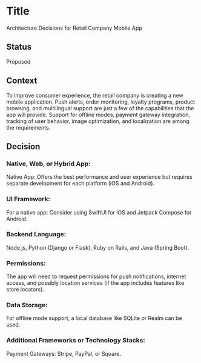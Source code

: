 # Title

Architecture Decisions for Retail Company Mobile App

## Status

Proposed

## Context

To improve consumer experience, the retail company is creating a new mobile application. Push alerts, order monitoring, loyalty programs, product browsing, and multilingual support are just a few of the capabilities that the app will provide. Support for offline modes, payment gateway integration, tracking of user behavior, image optimization, and localization are among the requirements.

## Decision

### Native, Web, or Hybrid App:

Native App: Offers the best performance and user experience but requires separate development for each platform (iOS and Android).

### UI Framework:

For a native app: Consider using SwiftUI for iOS and Jetpack Compose for Android.

### Backend Language:

Node.js, Python (Django or Flask), Ruby on Rails, and Java (Spring Boot).

### Permissions:

The app will need to request permissions for push notifications, internet access, and possibly location services (if the app includes features like store locators).

### Data Storage:

For offline mode support, a local database like SQLite or Realm can be used.

### Additional Frameworks or Technology Stacks:

Payment Gateways: Stripe, PayPal, or Square.
